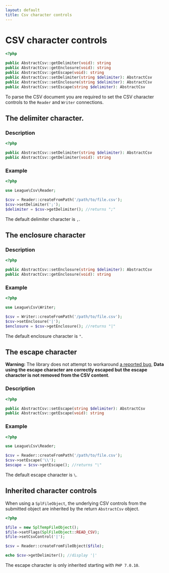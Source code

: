 ```yaml
---
layout: default
title: Csv character controls
---
```


# CSV character controls

~~~php
<?php

public AbstractCsv::getDelimiter(void): string
public AbstractCsv::getEnclosure(void): string
public AbstractCsv::getEscape(void): string
public AbstractCsv::setDelimiter(string $delimiter): AbstractCsv
public AbstractCsv::setEnclosure(string $delimiter): AbstractCsv
public AbstractCsv::setEscape(string $delimiter): AbstractCsv
~~~

To parse the CSV document you are required to set the CSV character controls to the `Reader` and `Writer` connections.

## The delimiter character.

### Description

~~~php
<?php

public AbstractCsv::setDelimiter(string $delimiter): AbstractCsv
public AbstractCsv::getDelimiter(void): string
~~~

### Example

~~~php
<?php

use League\Csv\Reader;

$csv = Reader::createFromPath('/path/to/file.csv');
$csv->setDelimiter(';');
$delimiter = $csv->getDelimiter(); //returns ";"
~~~

<p class="message-info">The default delimiter character is <code>,</code>.</p>

## The enclosure character

### Description

~~~php
<?php

public AbstractCsv::setEnclosure(string $delimiter): AbstractCsv
public AbstractCsv::getEnclosure(void): string
~~~

### Example

~~~php
<?php

use League\Csv\Writer;

$csv = Writer::createFromPath('/path/to/file.csv');
$csv->setEnclosure('|');
$enclosure = $csv->getEnclosure(); //returns "|"
~~~

<p class="message-info">The default enclosure character is <code>"</code>.</p>

## The escape character

<p class="message-warning"><strong>Warning:</strong> The library does not attempt to workaround <a href="https://bugs.php.net/bug.php?id=55413" target="_blank">a reported bug</a>, <strong>Data using the escape character are correctly escaped but the escape character is not removed from the CSV content</strong>.</p>


### Description

~~~php
<?php

public AbstractCsv::setEscape(string $delimiter): AbstractCsv
public AbstractCsv::getEscape(void): string
~~~

### Example

~~~php
<?php

use League\Csv\Reader;

$csv = Reader::createFromPath('/path/to/file.csv');
$csv->setEscape('\\');
$escape = $csv->getEscape(); //returns "\"
~~~

<p class="message-info">The default escape character is <code>\</code>.</p>

## Inherited character controls

When using a `SplFileObject`, the underlying CSV controls from the submitted object are inherited by the return `AbstractCsv` object.

~~~php
<?php

$file = new SplTempFileObject();
$file->setFlags(SplFileObject::READ_CSV);
$file->setCsvControl('|');

$csv = Reader::createFromFileObject($file);

echo $csv->getDelimiter(); //display '|'
~~~

<p class="message-warning">The escape character is only inherited starting with <code>PHP 7.0.10</code>.</p>

